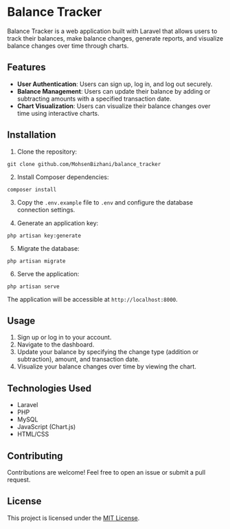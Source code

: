 # Balance Tracker

Balance Tracker is a web application built with Laravel that allows users to track their balances, make balance changes, generate reports, and visualize balance changes over time through charts.

## Features

- **User Authentication**: Users can sign up, log in, and log out securely.
- **Balance Management**: Users can update their balance by adding or subtracting amounts with a specified transaction date.
- **Chart Visualization**: Users can visualize their balance changes over time using interactive charts.

## Installation

1. Clone the repository:

```
git clone github.com/MohsenBizhani/balance_tracker
```

2. Install Composer dependencies:

```
composer install
```

3. Copy the `.env.example` file to `.env` and configure the database connection settings.

4. Generate an application key:

```
php artisan key:generate
```

5. Migrate the database:

```
php artisan migrate
```

6. Serve the application:

```
php artisan serve
```

The application will be accessible at `http://localhost:8000`.

## Usage

1. Sign up or log in to your account.
2. Navigate to the dashboard.
3. Update your balance by specifying the change type (addition or subtraction), amount, and transaction date.
4. Visualize your balance changes over time by viewing the chart.

## Technologies Used

- Laravel
- PHP
- MySQL
- JavaScript (Chart.js)
- HTML/CSS

## Contributing

Contributions are welcome! Feel free to open an issue or submit a pull request.

## License

This project is licensed under the [MIT License](LICENSE).
